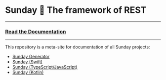 # Sunday 🙏 The framework of REST

---

### [Read the Documentation](https://outfoxx.github.io/sunday)

---

This repository is a meta-site for documentation of all Sunday projects:

* [Sunday Generator](https://github.com/outfoxx/sunday-generator)
* [Sunday (Swift)](https://github.com/outfoxx/sunday-swift)
* [Sunday (TypeScript/JavaScript)](https://github.com/outfoxx/sunday-js)
* [Sunday (Kotlin)](https://github.com/outfoxx/sunday-kt)
